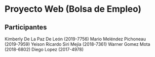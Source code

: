 # Proyecto Web (Bolsa de Empleo)

## Participantes
Kimberly De La Paz De León (2019-7756)
Mario Meléndez Pichoneau (2019-7959)
Yeison Ricardo Siri Mejía (2018-7361)
Warner Gomez Mota (2018-6802)
Diego Lopez (2017-4978)

